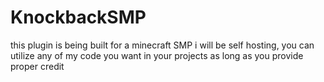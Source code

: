 # KnockbackSMP
this plugin is being built for a minecraft SMP i will be self hosting, you can utilize any of my code you want in your projects as long as you provide proper credit

